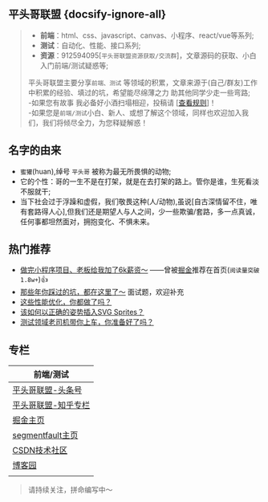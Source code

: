 ## 平头哥联盟 {docsify-ignore-all}

> + **前端**：html、css、javascript、canvas、小程序、react/vue等系列;
> + **测试**：自动化、性能、接口系列;
> + **资源**：912594095[`平头哥联盟资源获取/交流群`]，文章源码的获取、小白入门前端/测试疑惑等;
>
> 平头哥联盟主要分享`前端、测试` 等领域的积累，文章来源于(自己/群友)工作中积累的经验、填过的坑，希望能尽绵薄之力 助其他同学少走一些弯路;<br/>
> -如果您有故事 我必备好小酒扫塌相迎，投稿请 [[查看规则](other/rule.md  "查看规则")]！<br/>
> -如果您是`前端/测试`小白、新人、或想了解这个领域，同样也欢迎加入我们，我们将倾尽全力，为您释疑解惑！

## 名字的由来
- `蜜獾`(huan),绰号 `平头哥` 被称为最无所畏惧的动物;
- 它的个性：哥的一生不是在打架，就是在去打架的路上。管你是谁，生死看淡不服就干;
- 当下社会过于浮躁和虚假，我们敬畏这种(人/动物),虽说[自古深情留不住，唯有套路得人心],但我们还是期望人与人之间，少一些欺骗/套路，多一点真诚，任何事都坦然面对，拥抱变化、不惧未来。

## 热门推荐

+ [做完小程序项目、老板给我加了6k薪资～](frontends/applets/salary-increase.md "做完小程序项目、老板给我加了6k薪资～") ——曾被[掘金](https://juejin.im/post/5ba57b7c5188255c971fda3a)推荐在首页 ​(`阅读量突破1.8w+`)👍
+ [那些年你踩过的坑，都在这里了～](frontends/js/questions.md "那些年你踩过的坑，都在这里了～") 面试题，欢迎补充
+ [这些性能优化，你都做了吗？](frontends/js/optimization.md)
+ [该如何以正确的姿势插入SVG Sprites？](frontends/css/svg-sprites.md "该如何以正确的姿势插入SVG Sprites？")
+ [测试领域老司机带你上车，你准备好了吗？](frontends/applets/salary-increase.md "测试领域,小白问题大集合(适合未入门和入门初级者)")


## 专栏

| 前端/测试                                                    |
| ------------------------------------------------------------ |
| [平头哥联盟-头条号](https://mp.toutiao.com/profile_v3/index "平头哥联盟-头条号") |
| [平头哥联盟-知乎专栏](https://zhuanlan.zhihu.com/honeybadger "平头哥联盟-知乎专栏") |
| [掘金主页](https://juejin.im/user/597de6e0f265da3e3c5f6d7d/posts "掘金的主页") |
| [segmentfault主页](https://segmentfault.com/u/susouth/articles "segmentfault主页") |
| [CSDN技术社区](https://blog.csdn.net/weixin_43254766 "CSDN技术社区") |
| [博客园](https://www.cnblogs.com/susouth/ "平头哥联盟-博客园") |
|                                                              |



>请持续关注，拼命编写中～


